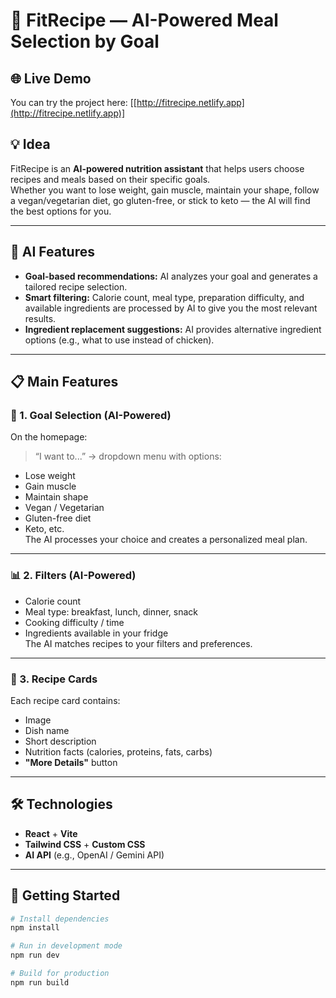 # 🌿 FitRecipe — AI-Powered Meal Selection by Goal
## 🌐 Live Demo
You can try the project here: [[http://fitrecipe.netlify.app](http://fitrecipe.netlify.app)]

## 💡 Idea
FitRecipe is an **AI-powered nutrition assistant** that helps users choose recipes and meals based on their specific goals.  
Whether you want to lose weight, gain muscle, maintain your shape, follow a vegan/vegetarian diet, go gluten-free, or stick to keto — the AI will find the best options for you.

---

## 🤖 AI Features
- **Goal-based recommendations:** AI analyzes your goal and generates a tailored recipe selection.
- **Smart filtering:** Calorie count, meal type, preparation difficulty, and available ingredients are processed by AI to give you the most relevant results.
- **Ingredient replacement suggestions:** AI provides alternative ingredient options (e.g., what to use instead of chicken).

---

## 📋 Main Features

### 🔎 1. Goal Selection (AI-Powered)
On the homepage:  
> “I want to...” → dropdown menu with options:
- Lose weight
- Gain muscle
- Maintain shape
- Vegan / Vegetarian
- Gluten-free diet
- Keto, etc.  
The AI processes your choice and creates a personalized meal plan.

---

### 📊 2. Filters (AI-Powered)
- Calorie count
- Meal type: breakfast, lunch, dinner, snack
- Cooking difficulty / time
- Ingredients available in your fridge  
The AI matches recipes to your filters and preferences.

---

### 🍲 3. Recipe Cards
Each recipe card contains:
- Image
- Dish name
- Short description
- Nutrition facts (calories, proteins, fats, carbs)
- **"More Details"** button

---

## 🛠 Technologies
- **React** + **Vite**
- **Tailwind CSS** + **Custom CSS**
- **AI API** (e.g., OpenAI / Gemini API)

---

## 🚀 Getting Started
```bash
# Install dependencies
npm install

# Run in development mode
npm run dev

# Build for production
npm run build

